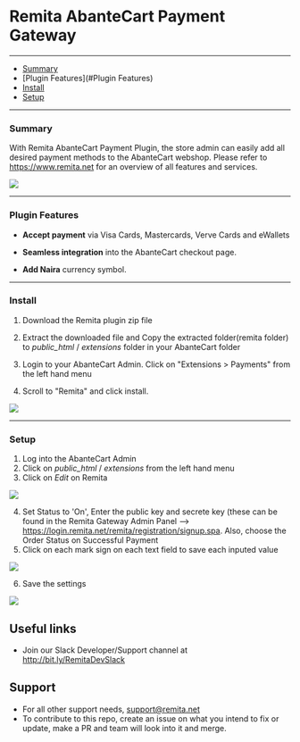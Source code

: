 # Remita AbanteCart Payment Gateway

---
- [Summary](#summary)
- [Plugin Features](#Plugin Features)
- [Install](#Install)
- [Setup](#setup)

---
### Summary

With Remita AbanteCart Payment Plugin, the store admin can easily add all desired payment methods to the AbanteCart webshop. Please refer to https://www.remita.net for an overview of all features and services.

![](payment-image.png) 

---

### Plugin Features

*   __Accept payment__ via Visa Cards, Mastercards, Verve Cards and eWallets

* 	__Seamless integration__ into the AbanteCart checkout page.
* 	__Add Naira__ currency symbol.

---


### Install

1. Download the Remita plugin zip file

2. Extract the downloaded file and Copy the extracted folder(remita folder) to *public_html* / *extensions* folder in your AbanteCart folder
3. Login to your AbanteCart Admin. Click on "Extensions > Payments" from the left hand menu
4. Scroll to "Remita" and click install.

![](remita_img2.png) 

---

### Setup

1. Log into the AbanteCart Admin
2. Click on  *public_html* / *extensions* from the left hand menu
3. Click on   *Edit* on Remita

![](remita_img4.png) 

4. Set Status to 'On', Enter the public key and secrete key (these can be found in the Remita Gateway Admin Panel --> https://login.remita.net/remita/registration/signup.spa. Also, choose the Order Status on Successful Payment
5. Click on each mark sign on each text field to save each inputed value

![](remita_img3.png) 

6. Save the settings

![](remita_img5.png) 


## Useful links
* Join our Slack Developer/Support channel at http://bit.ly/RemitaDevSlack
    
## Support
- For all other support needs, support@remita.net
- To contribute to this repo, create an issue on what you intend to fix or update, make a PR and team will look into it and merge.
